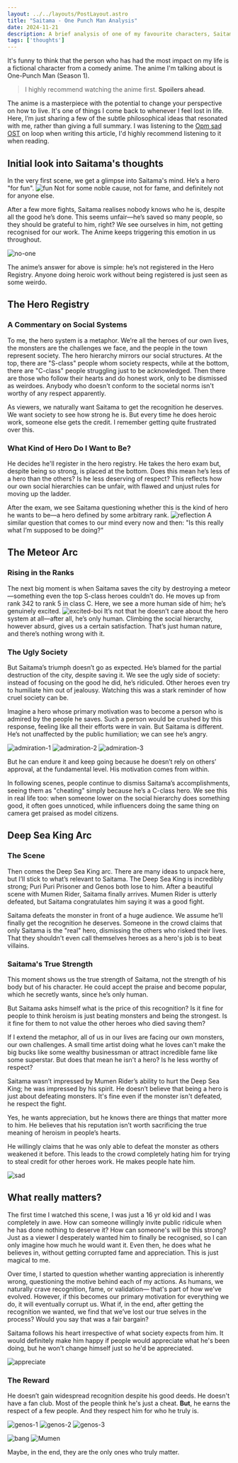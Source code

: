 ```yaml
---
layout: ../../layouts/PostLayout.astro
title: "Saitama - One Punch Man Analysis"
date: 2024-11-21
description: A brief analysis of one of my favourite characters, Saitama!
tags: ['thoughts']
---
```


It's funny to think that the person who has had the most impact on my life is a fictional character from a comedy anime. The anime I'm talking about is One-Punch Man (Season 1). 

> I highly recommend watching the anime first. **Spoilers ahead**.

The anime is a masterpiece with the potential to change your perspective on how to live. It's one of things I come back to whenever I feel lost in life. Here, I’m just sharing a few of the subtle philosophical ideas that resonated with me, rather than giving a full summary. I was listening to the [Opm sad OST](https://www.youtube.com/watch?v=-Zm2MnYBXHY) on loop when writing this article, I'd highly recommend listening to it when reading.

## Initial look into Saitama's thoughts
In the very first scene, we get a glimpse into Saitama's mind. He’s a hero "for fun".
![fun](https://i.postimg.cc/NG1gGBxB/hero-for-fun.png)
Not for some noble cause, not for fame, and definitely not for anyone else.

After a few more fights, Saitama realises nobody knows who he is, despite all the good he’s done. This seems unfair—he’s saved so many people, so they should be grateful to him, right? We see ourselves in him, not getting recognised for our work. The Anime keeps triggering this emotion in us throughout.

![no-one](https://i.postimg.cc/DwzFcs3w/no-one.png)

The anime’s answer for above is simple: he’s not registered in the Hero Registry. Anyone doing heroic work without being registered is just seen as some weirdo.

## The Hero Registry

### A Commentary on Social Systems
To me, the hero system is a metaphor. We’re all the heroes of our own lives, the monsters are the challenges we face, and the people in the town represent society. The hero hierarchy mirrors our social structures. At the top, there are "S-class" people whom society respects, while at the bottom, there are "C-class" people struggling just to be acknowledged. Then there are those who follow their hearts and do honest work, only to be dismissed as weirdoes. Anybody who doesn't conform to the societal norms isn't worthy of any respect apparently.

As viewers, we naturally want Saitama to get the recognition he deserves. We want society to see how strong he is. But every time he does heroic work, someone else gets the credit. I remember getting quite frustrated over this.

### What Kind of Hero Do I Want to Be?
He decides he'll register in the hero registry. He takes the hero exam but, despite being so strong, is placed at the bottom. Does this mean he’s less of a hero than the others? Is he less deserving of respect? This reflects how our own social hierarchies can be unfair, with flawed and unjust rules for moving up the ladder.

After the exam, we see Saitama questioning whether this is the kind of hero he wants to be—a hero defined by some arbitrary rank. 
![reflection](https://i.postimg.cc/FKd4M4Rt/not-the-hero.png)
A similar question that comes to our mind every now and then: "Is this really what I’m supposed to be doing?"

## The Meteor Arc

### Rising in the Ranks
The next big moment is when Saitama saves the city by destroying a meteor—something even the top S-class heroes couldn’t do. He moves up from rank 342 to rank 5 in class C. Here, we see a more human side of him; he’s genuinely excited. 
![excited-boi](https://i.postimg.cc/d1GK0jr4/sait-excited.png)
It’s not that he doesn’t care about the hero system at all—after all, he’s only human. Climbing the social hierarchy, however absurd, gives us a certain satisfaction. That’s just human nature, and there’s nothing wrong with it.

### The Ugly Society
But Saitama’s triumph doesn’t go as expected. He’s blamed for the partial destruction of the city, despite saving it. We see the ugly side of society: instead of focusing on the good he did, he’s ridiculed. Other heroes even try to humiliate him out of jealousy. Watching this was a stark reminder of how cruel society can be.

Imagine a hero whose primary motivation was to become a person who is admired by the people he saves. Such a person would be crushed by this response, feeling like all their efforts were in vain. But Saitama is different. He’s not unaffected by the public humiliation; we can see he’s angry.

![admiration-1](https://i.postimg.cc/wBGBN2tz/admiration-1.png)
![admiration-2](https://i.postimg.cc/Kz38DTLM/admiration-2.png)
![admiration-3](https://i.postimg.cc/QCLx4Mkn/admiration-3.png)

But he can endure it and keep going because he doesn’t rely on others’ approval, at the fundamental level. His motivation comes from within.

In following scenes, people continue to dismiss Saitama’s accomplishments, seeing them as "cheating" simply because he’s a C-class hero. We see this in real life too: when someone lower on the social hierarchy does something good, it often goes unnoticed, while influencers doing the same thing on camera get praised as model citizens.

## Deep Sea King Arc

### The Scene
Then comes the Deep Sea King arc. There are many ideas to unpack here, but I’ll stick to what’s relevant to Saitama. The Deep Sea King is incredibly strong; Puri Puri Prisoner and Genos both lose to him. After a beautiful scene with Mumen Rider, Saitama finally arrives. Mumen Rider is utterly defeated, but Saitama congratulates him saying it was a good fight.

Saitama defeats the monster in front of a huge audience. We assume he’ll finally get the recognition he deserves. Someone in the crowd claims that only Saitama is the "real" hero, dismissing the others who risked their lives. That they shouldn't even call themselves heroes as a hero's job is to beat villains.

### Saitama's True Strength
This moment shows us the true strength of Saitama, not the strength of his body but of his character. He could accept the praise and become popular, which he secretly wants, since he’s only human.

But Saitama asks himself what is the price of this recognition? Is it fine for people to think heroism is just beating monsters and being the strongest. Is it fine for them to not value the other heroes who died saving them?

If I extend the metaphor, all of us in our lives are facing our own monsters, our own challenges. A small time artist doing what he loves can't make the big bucks like some wealthy businessman or attract incredible fame like some superstar. But does that mean he isn't a hero? Is he less worthy of respect?

Saitama wasn’t impressed by Mumen Rider’s ability to hurt the Deep Sea King; he was impressed by his spirit. He doesn’t believe that being a hero is just about defeating monsters. It's fine even if the monster isn't defeated, he respect the fight. 

Yes, he wants appreciation, but he knows there are things that matter more to him. He believes that his reputation isn’t worth sacrificing the true meaning of heroism in people’s hearts.

He willingly claims that he was only able to defeat the monster as others weakened it before. This leads to the crowd completely hating him for trying to steal credit for other heroes work. He makes people hate him.

![sad](https://i.postimg.cc/kG9PRRy9/sait-right-thing.png)

## What really matters?
The first time I watched this scene, I was just a 16 yr old kid and I was completely in awe. How can someone willingly invite public ridicule when he has done nothing to deserve it? How can someone's will be this strong? Just as a viewer I desperately wanted him to finally be recognised, so I can only imagine how much he would want it. Even then, he does what he believes in, without getting corrupted fame and appreciation. This is just magical to me.

Over time, I started to question whether wanting appreciation is inherently wrong, questioning the motive behind each of my actions. As humans, we naturally crave recognition, fame, or validation— that's part of how we’ve evolved. However, if this becomes our primary motivation for everything we do, it will eventually corrupt us. What if, in the end, after getting the recognition we wanted, we find that we’ve lost our true selves in the process? Would you say that was a fair bargain?

Saitama follows his heart irrespective of what society expects from him. It would definitely make him happy if people would appreciate what he's been doing, but he won't change himself just so he'd be appreciated.

![appreciate](https://i.postimg.cc/Vkk5K8G9/would-be-nice.png)

### The Reward

He doesn’t gain widespread recognition despite his good deeds. He doesn't have a fan club. Most of the people think he's just a cheat. **But**, he earns the respect of a few people. And they respect him for who he truly is.

![genos-1](https://i.postimg.cc/ZqCbJNwM/genos-thanks-1.png)
![genos-2](https://i.postimg.cc/FK89zKqs/genos-thanks-2.png)
![genos-3](https://i.postimg.cc/zvS5xFfV/genos-thanks-3.png)

![bang](https://i.postimg.cc/DwffYHLF/bang.png)
![Mumen](https://i.postimg.cc/bNpqsW6b/mumen-thanks.png)

Maybe, in the end, they are the only ones who truly matter.
